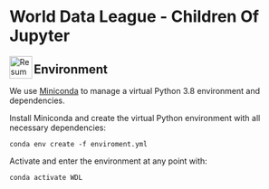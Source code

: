 # World Data League - Children Of Jupyter
<img align="left" width="40" height="40" src="https://images.vexels.com/media/users/3/203225/isolated/preview/e643e05082c2e8a93fbe2231d56888db-ilustra-ccedil-atilde-o-do-planeta-j-uacute-piter-by-vexels.png" alt="Resume application project app icon">


## Environment

We use [Miniconda](https://docs.conda.io/en/latest/miniconda.html) to manage a virtual Python 3.8 environment and dependencies.

Install Miniconda and create the virtual Python environment with all necessary dependencies:
```
conda env create -f enviroment.yml
```


Activate and enter the environment at any point with:

```
conda activate WDL
```
